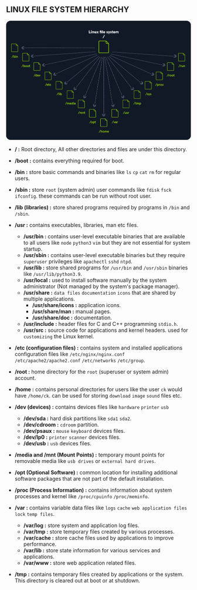 ## LINUX FILE SYSTEM HIERARCHY

[![Picture](./assets/filesystem.png)](./assets/filesystem.png)


- **/ :** Root directory, All other directories and files are under this directory.

- **/boot :** contains everything required for boot.

- **/bin :** store basic commands and binaries like `ls` `cp` `cat` `rm` for regular users.

- **/sbin :** store `root` (system admin) user commands like `fdisk` `fsck` `ifconfig`. these commands can be run without root user.

- **/lib (libraries) :** store shared programs required by programs in `/bin` and `/sbin`.

- **/usr :** contains executables, libraries, man etc files.
  - **/usr/bin :** contains user-level executable binaries that are available to all users like `node` `python3` `vim` but they are not essential for system startup.
  - **/usr/sbin :** contains user-level executable binaries but they require `superuser` privileges like `apachectl` `sshd` `ntpd`.
  - **/usr/lib :** store shared programs for `/usr/bin` and `/usr/sbin` binaries like `/usr/lib/python3.9`.
  - **/usr/local :** used to install software manually by the system administrator (Not managed by the system's package manager).
  - **/usr/share :** `data files` `documentation` `icons` that are shared by multiple applications.
    - **/usr/share/icons :** application icons.
    - **/usr/share/man :** manual pages.
    - **/usr/share/doc :** documentation.
  - **/usr/include :** header files for C and C++ programming `stdio.h`.
  - **/usr/src :** source code for applications and kernel headers. used for `customizing` the Linux kernel.

- **/etc (configuration files) :** contains system and installed applications configuration files like `/etc/nginx/nginx.conf` `/etc/apache2/apache2.conf` `/etc/networks` `/etc/group`.

- **/root :** home directory for the `root` (superuser or system admin) account.

- **/home :** contains personal directories for users like the user `ck` would have `/home/ck`. can be used for storing `download` `image` `sound` files etc.

- **/dev (devices) :** contains devices files like `hardware` `printer` `usb`
  - **/dev/sda :** hard disk partitions like `sda1` `sda2`.
  - **/dev/cdroom :** `cdroom` partition.
  - **/dev/psaux :** `mouse` `keyboard` devices files.
  - **/dev/lp0 :** `printer` `scanner` devices files.
  - **/dev/usb :** `usb` devices files.

- **/media and /mnt (Mount Points) :** temporary mount points for removable media like `usb drives` or `external hard drives`.

- **/opt (Optional Software) :** common location for installing additional software packages that are not part of the default installation.

- **/proc (Process Information) :** contains information about system processes and kernel like `/proc/cpuinfo` `/proc/meminfo`.
 
- **/var :** contains variable data files like `logs` `cache` `web application files` `lock` `temp files`.
  - **/var/log :** store system and application log files.
  - **/var/tmp :** store temporary files created by various processes.
  - **/var/cache :** store cache files used by applications to improve performance.
  - **/var/lib :** store state information for various services and applications.
  - **/var/www :** store web application related files.

- **/tmp :** contains temporary files created by applications or the system. This directory is cleared out at boot or at shutdown.

